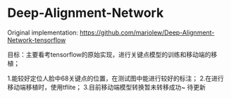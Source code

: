 # Deep-Alignment-Network
Original implementation:  https://github.com/mariolew/Deep-Alignment-Network-tensorflow

目标：主要看考tensorflow的原始实现，进行关键点模型的训练和移动端的移植；

1.能较好定位人脸中68关键点的位置，在测试图中能进行较好的标注；
2.在进行移动端移植时，使用tflite；
3.目前移动端模型转换暂未转移成功~ 待更新

